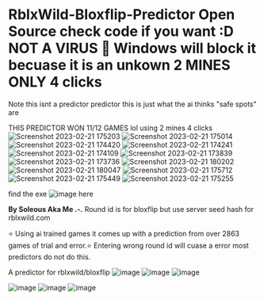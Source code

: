 # RblxWild-Bloxflip-Predictor Open Source check code if you want :D NOT A VIRUS 🦠 Windows will block it becuase it is an unkown 2 MINES ONLY 4 clicks
Note this isnt a  predictor predictor this is just what the ai thinks "safe spots" are 





THIS PREDICTOR WON 11/12 GAMES lol using 2 mines 4 clicks  
![Screenshot 2023-02-21 175203](https://user-images.githubusercontent.com/101955099/220271465-89621e8d-16fb-477a-99fb-800198bf2f31.png)
![Screenshot 2023-02-21 175014](https://user-images.githubusercontent.com/101955099/220271478-154417d9-9675-43ea-8d55-3b37171d52a7.png)
![Screenshot 2023-02-21 174420](https://user-images.githubusercontent.com/101955099/220271488-9229e098-19d7-43cc-9193-7983773549cd.png)
![Screenshot 2023-02-21 174241](https://user-images.githubusercontent.com/101955099/220271497-8df4f1d5-c1a2-422b-9a16-3153e14ab38a.png)
![Screenshot 2023-02-21 174109](https://user-images.githubusercontent.com/101955099/220271503-103f4aba-96bb-403b-ad30-643425273d28.png)
![Screenshot 2023-02-21 173839](https://user-images.githubusercontent.com/101955099/220271511-682771b8-ab13-48ba-b7eb-feb7f9fbd817.png)
![Screenshot 2023-02-21 173736](https://user-images.githubusercontent.com/101955099/220271514-34640f3b-6383-4823-8540-7a758c317352.png)
![Screenshot 2023-02-21 180202](https://user-images.githubusercontent.com/101955099/220271519-f74062a7-c47b-4d95-8fc9-e92a629925b9.png)
![Screenshot 2023-02-21 180047](https://user-images.githubusercontent.com/101955099/220271524-e94bdd4d-2486-41c3-b792-d8899f1bb949.png)
![Screenshot 2023-02-21 175712](https://user-images.githubusercontent.com/101955099/220271528-9ef0ab34-eaf7-4556-9b92-8f89d80c6a45.png)
![Screenshot 2023-02-21 175449](https://user-images.githubusercontent.com/101955099/220271535-1995f74e-1c26-497e-8a45-06bc7f627094.png)
![Screenshot 2023-02-21 175255](https://user-images.githubusercontent.com/101955099/220271541-8255c198-d509-4258-b697-9f1c9ac557fb.png)


find the exe
![image](https://user-images.githubusercontent.com/101955099/220041437-f4ca1cc3-e874-45e2-8751-73209e1d42e1.png)
here





**By Soleous Aka Me .-.**
Round id is for bloxflip but use server seed hash for rblxwild.com

⭐ Using  ai trained games it comes up with a prediction from over 2863 games of trial and error.⭐
Entering wrong round id will cuase a error most predictors do not do this.


A predictor for rblxwild/bloxflip 
![image](https://user-images.githubusercontent.com/101955099/219939504-ef8026df-6836-40c2-98ea-7f7dd2335e17.png)
![image](https://user-images.githubusercontent.com/101955099/219939516-b7601cc7-5f93-4c45-93a9-e95e5b69424e.png)
![image](https://user-images.githubusercontent.com/101955099/219939522-ca77f279-6156-4d0a-ab3d-ee1c79696f90.png)


![image](https://user-images.githubusercontent.com/101955099/219939372-ee96b6c3-3f5c-4acd-bf7a-af2f6a0ae6d6.png)
![image](https://user-images.githubusercontent.com/101955099/219939401-4e6d995f-9eeb-48bf-b842-fbf8d7bdd5fa.png)
![image](https://user-images.githubusercontent.com/101955099/219939420-ac899489-55d8-4f55-bfd0-fb87d019d0a3.png)

